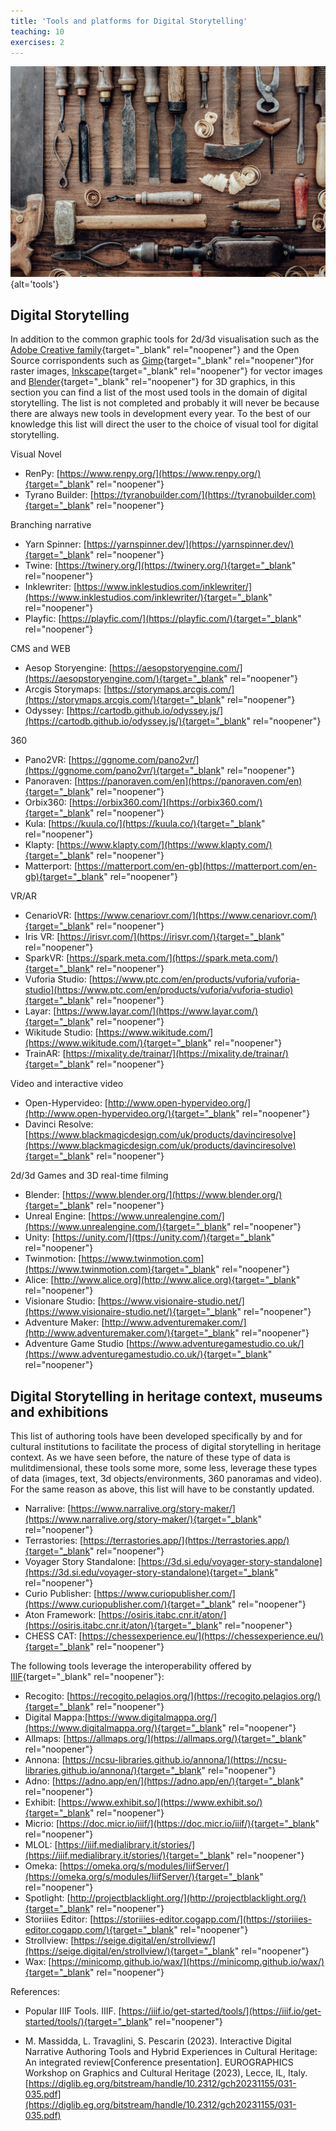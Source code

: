 ```yaml
---
title: 'Tools and platforms for Digital Storytelling'
teaching: 10
exercises: 2
---
```

![Vintage woodworking tools on the workbench by stokkete from Adobe Stock](fig/Fig_34b_AdobeStock_178578979.jpeg){alt='tools'}



## Digital Storytelling
In addition to the common graphic tools for 2d/3d visualisation such as the [Adobe Creative family](https://www.adobe.com/uk/){target="_blank" rel="noopener"} and the Open Source corrispondents such as [Gimp](https://www.gimp.org/){target="_blank" rel="noopener"}for raster images, [Inkscape](https://inkscape.org/){target="_blank" rel="noopener"} for vector images and  [Blender](https://www.blender.org/){target="_blank" rel="noopener"} for 3D graphics, in this section you can find a list of the most used tools in the domain of digital storytelling. The list is not completed and probably it will never be because there are always new tools in development every year. To the best of our knowledge this list will direct the user to the choice of visual tool for digital storytelling.

Visual Novel

- RenPy: [https://www.renpy.org/](https://www.renpy.org/){target="_blank" rel="noopener"}
- Tyrano Builder: [https://tyranobuilder.com/](https://tyranobuilder.com){target="_blank" rel="noopener"}



Branching narrative

- Yarn Spinner: [https://yarnspinner.dev/](https://yarnspinner.dev/){target="_blank" rel="noopener"}
- Twine: [https://twinery.org/](https://twinery.org/){target="_blank" rel="noopener"}
- Inklewriter: [https://www.inklestudios.com/inklewriter/](https://www.inklestudios.com/inklewriter/){target="_blank" rel="noopener"}
- Playfic: [https://playfic.com/](https://playfic.com/){target="_blank" rel="noopener"}



CMS and WEB

- Aesop Storyengine: [https://aesopstoryengine.com/](https://aesopstoryengine.com/){target="_blank" rel="noopener"} 
- Arcgis Storymaps: [https://storymaps.arcgis.com/](https://storymaps.arcgis.com/){target="_blank" rel="noopener"} 
- Odyssey: [https://cartodb.github.io/odyssey.js/](https://cartodb.github.io/odyssey.js/){target="_blank" rel="noopener"}



360

- Pano2VR: [https://ggnome.com/pano2vr/](https://ggnome.com/pano2vr/){target="_blank" rel="noopener"}
- Panoraven: [https://panoraven.com/en](https://panoraven.com/en){target="_blank" rel="noopener"}
- Orbix360: [https://orbix360.com/](https://orbix360.com/){target="_blank" rel="noopener"}
- Kula: [https://kuula.co/](https://kuula.co/){target="_blank" rel="noopener"}
- Klapty: [https://www.klapty.com/](https://www.klapty.com/){target="_blank" rel="noopener"}
- Matterport: [https://matterport.com/en-gb](https://matterport.com/en-gb){target="_blank" rel="noopener"}



VR/AR

- CenarioVR: [https://www.cenariovr.com/](https://www.cenariovr.com/){target="_blank" rel="noopener"}
- Iris VR: [https://irisvr.com/](https://irisvr.com/){target="_blank" rel="noopener"}
- SparkVR: [https://spark.meta.com/](https://spark.meta.com/){target="_blank" rel="noopener"}
- Vuforia Studio: [https://www.ptc.com/en/products/vuforia/vuforia-studio](https://www.ptc.com/en/products/vuforia/vuforia-studio){target="_blank" rel="noopener"}
- Layar: [https://www.layar.com/](https://www.layar.com/){target="_blank" rel="noopener"}
- Wikitude Studio: [https://www.wikitude.com/](https://www.wikitude.com/){target="_blank" rel="noopener"}
- TrainAR: [https://mixality.de/trainar/](https://mixality.de/trainar/){target="_blank" rel="noopener"}



Video and interactive video

- Open-Hypervideo: [http://www.open-hypervideo.org/](http://www.open-hypervideo.org/){target="_blank" rel="noopener"}
- Davinci Resolve: [https://www.blackmagicdesign.com/uk/products/davinciresolve](https://www.blackmagicdesign.com/uk/products/davinciresolve){target="_blank" rel="noopener"}



2d/3d Games and 3D real-time filming

- Blender: [https://www.blender.org/](https://www.blender.org/){target="_blank" rel="noopener"}
- Unreal Engine: [https://www.unrealengine.com/](https://www.unrealengine.com/){target="_blank" rel="noopener"} 
- Unity: [https://unity.com/](ttps://unity.com/){target="_blank" rel="noopener"}
- Twinmotion: [https://www.twinmotion.com](https://www.twinmotion.com){target="_blank" rel="noopener"}
- Alice: [http://www.alice.org](http://www.alice.org){target="_blank" rel="noopener"}
- Visionare Studio: [https://www.visionaire-studio.net/](https://www.visionaire-studio.net/){target="_blank" rel="noopener"}
- Adventure Maker: [http://www.adventuremaker.com/](http://www.adventuremaker.com/){target="_blank" rel="noopener"}
- Adventure Game Studio [https://www.adventuregamestudio.co.uk/](https://www.adventuregamestudio.co.uk/){target="_blank" rel="noopener"}

## Digital Storytelling in heritage context, museums and exhibitions
This list of authoring tools have been developed specifically by and for cultural institutions to facilitate the process of digital storytelling in heritage context. As we have seen before, the nature of these type of data is mulitdimensional, these tools some more, some less, leverage these types of data (images, text, 3d objects/environments, 360 panoramas and video). For the same reason as above, this list will have to be constantly updated.

- Narralive: [https://www.narralive.org/story-maker/](https://www.narralive.org/story-maker/){target="_blank" rel="noopener"}
- Terrastories: [https://terrastories.app/](https://terrastories.app/){target="_blank" rel="noopener"}
- Voyager Story Standalone: [https://3d.si.edu/voyager-story-standalone](https://3d.si.edu/voyager-story-standalone){target="_blank" rel="noopener"}
- Curio Publisher: [https://www.curiopublisher.com/](https://www.curiopublisher.com/){target="_blank" rel="noopener"}
- Aton Framework: [https://osiris.itabc.cnr.it/aton/](https://osiris.itabc.cnr.it/aton/){target="_blank" rel="noopener"}
- CHESS CAT: [https://chessexperience.eu/](https://chessexperience.eu/){target="_blank" rel="noopener"}

The following tools leverage the interoperability offered by [IIIF](https://iiif.io/){target="_blank" rel="noopener"}:

- Recogito: [https://recogito.pelagios.org/](https://recogito.pelagios.org/){target="_blank" rel="noopener"}
- Digital Mappa:[https://www.digitalmappa.org/](https://www.digitalmappa.org/){target="_blank" rel="noopener"}
- Allmaps: [https://allmaps.org/](https://allmaps.org/){target="_blank" rel="noopener"}
- Annona: [https://ncsu-libraries.github.io/annona/](https://ncsu-libraries.github.io/annona/){target="_blank" rel="noopener"}
- Adno: [https://adno.app/en/](https://adno.app/en/){target="_blank" rel="noopener"}
- Exhibit: [https://www.exhibit.so/](https://www.exhibit.so/){target="_blank" rel="noopener"}
- Micrio: [https://doc.micr.io/iiif/](https://doc.micr.io/iiif/){target="_blank" rel="noopener"}
- MLOL: [https://iiif.medialibrary.it/stories/](https://iiif.medialibrary.it/stories/){target="_blank" rel="noopener"}
- Omeka: [https://omeka.org/s/modules/IiifServer/](https://omeka.org/s/modules/IiifServer/){target="_blank" rel="noopener"}
- Spotlight: [http://projectblacklight.org/](http://projectblacklight.org/){target="_blank" rel="noopener"}
- Storiiies Editor: [https://storiiies-editor.cogapp.com/](https://storiiies-editor.cogapp.com/){target="_blank" rel="noopener"} 
- Strollview: [https://seige.digital/en/strollview/](https://seige.digital/en/strollview/){target="_blank" rel="noopener"}
- Wax: [https://minicomp.github.io/wax/](https://minicomp.github.io/wax/){target="_blank" rel="noopener"}

References:

- Popular IIIF Tools. IIIF. [https://iiif.io/get-started/tools/](https://iiif.io/get-started/tools/){target="_blank" rel="noopener"}

- M. Massidda, L. Travaglini, S. Pescarin (2023). Interactive Digital Narrative Authoring Tools and Hybrid Experiences in Cultural Heritage: An integrated review[Conference presentation]. EUROGRAPHICS Workshop on Graphics and Cultural Heritage (2023), Lecce, IL, Italy. [https://diglib.eg.org/bitstream/handle/10.2312/gch20231155/031-035.pdf](https://diglib.eg.org/bitstream/handle/10.2312/gch20231155/031-035.pdf)




